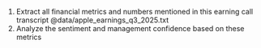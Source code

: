 1. Extract all financial metrics and numbers mentioned in this earning call transcript @data/apple_earnings_q3_2025.txt
2. Analyze the sentiment and management confidence based on these metrics
